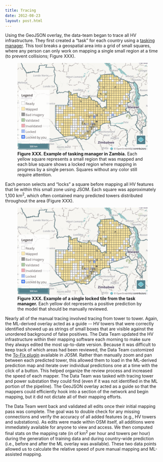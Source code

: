 ```yaml
---
title: Tracing
date: 2012-08-23
layout: post.html
---
```


Using the GeoJSON overlay, the data-team began to trace all HV infrastructure. They first created a “task” for each country using a [tasking manager](https://github.com/hotosm/tasking-manager). This tool breaks a geospatial area into a grid of small squares, where any person can only work on mapping a single small region at a time (to prevent collisions; Figure XXX).

<figure class="align-center">
  <img src="/assets/graphics/content/tasking_manager_example.png" alt="Tasking manager" />
  <figcaption><b>Figure XXX. Example of tasking manager in Zambia.</b> Each yellow square represents a small region that was mapped and each blue square shows a locked region where mapping in progress by a single person. Squares without any color still require attention.</figcaption>
</figure>

Each person selects and “locks” a square before mapping all HV features that lie within this small zone using JSOM. Each square was approximately 1,100 km<sup>2</sup>, which often contained many predicted towers distributed throughout the area (Figure XXX). 

<figure class="align-center">
  <img src="/assets/graphics/content/tasking_manager_example.png" alt="Tasking manager tile" />
  <figcaption><b>Figure XXX. Example of a single locked tile from the task manager.</b> Each yellow dot represents a positive prediction by the model that should be manually reviewed.</figcaption>
</figure>


Nearly all of the manual tracing involved tracing from tower to tower. Again, the ML-derived overlay acted as a guide -- HV towers that were correctly identified showed up as strings of small boxes that are visible against the unordered background of false positives. The Data Team updated the HV infrastructure within their mapping software each morning to make sure they always edited the most up-to-date version. Because it was difficult to keep track of which areas had been reviewed, the Data Team customized the [To-Fix plugin](https://wiki.openstreetmap.org/wiki/JOSM/Plugins/To-fix) available in JOSM. Rather than manually zoom and pan between each predicted tower, this allowed them to load in the ML-derived prediction map and iterate over individual predictions one at a time with the click of a button. This helped organize the review process and increased the speed of each mapper. The Data Team was tasked with tracing tower and power substation they could find (even if it was not identified in the ML portion of the pipeline). The GeoJSON overlay acted as a guide so that the mappers could efficiently hook into a section of the network and begin mapping, but it did not dictate all of their mapping efforts.

The Data Team went back and validated all edits once their initial mapping pass was complete. The goal was to double check for any missing connections and verify the accuracy of all added features (e.g., HV towers and substations). As edits were made within OSM itself, all additions were immediately available for anyone to view and access. We then computed final stats on the mapping rate (in of km<sup>2</sup> per hour and towers per hour) during the generation of training data and during country-wide prediction (i.e., before and after the ML overlay was available). These two data points allowed us to calculate the relative speed of pure manual mapping and ML-assisted mapping.
